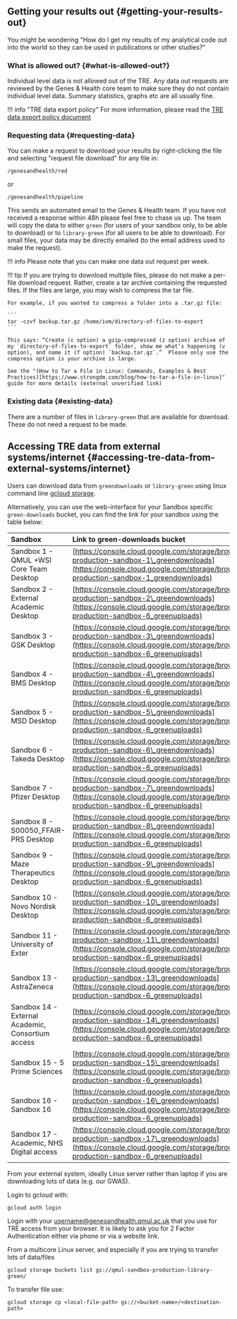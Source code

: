 ## Getting your results out {#getting-your-results-out}

You might be wondering "How do I get my results of my analytical code out into the world so they can be used in publications or other studies?"

### What is allowed out? {#what-is-allowed-out?}

Individual level data is not allowed out of the TRE. Any data out requests are reviewed by the Genes & Health core team to make sure they do not contain individual level data. Summary statistics, graphs etc are all usually fine. 

!!! info "TRE data export policy"
    For more information, please read the [TRE data export policy document](./TRE-data-export-policy-v2_5.pdf)

### Requesting data {#requesting-data}

You can make a request to download your results by right-clicking the file and selecting "request file download" for any file in:

```
/genesandhealth/red
```

or

```
/genesandhealth/pipeline
```

This sends an automated email to the Genes & Health team. If you have not received a response within 48h please feel free to chase us up. The team will copy the data to either `green` (for users of your sandbox only, to be able to download) or to `library-green` (for all users to be able to download). For small files, your data may be directly emailed (to the email address used to make the request).

!!! info
    Please note that you can make one data out request per week.

!!! tip
    If you are trying to download multiple files, please do not make a per-file download request.  Rather, create a tar archive containing the requested files.  If the files are large, you may wish to compress the tar file.

    For example, if you wanted to compress a folder into a .tar.gz file:

    ```
    tar -czvf backup.tar.gz /home/ivm/directory-of-files-to-export
    ```
    
    This says: “Create (c option) a gzip-compressed (z option) archive of my `directory-of-files-to-export` folder, show me what’s happening (v option), and name it (f option) `backup.tar.gz`.”  Please only use the compress option is your archive is large.

    See the "(How to Tar a File in Linux: Commands, Examples & Best Practices)[https://www.strongdm.com/blog/how-to-tar-a-file-in-linux]" guide for more details (external unverified link) 

### Existing data {#existing-data}

There are a number of files in `library-green` that are available for download. These do not need a request to be made.


## Accessing TRE data from external systems/internet {#accessing-tre-data-from-external-systems/internet}

Users can download data from `greendownloads` or `library-green` using linux command line [gcloud storage](https://cloud.google.com/storage/docs).

Alternatively, you can use the web-interface for your Sandbox specific `green-downloads` bucket, you can find the link for your sandbox using the table below:

| Sandbox | Link to green-downloads bucket |
| :---- | :---- |
| Sandbox 1 \- QMUL \+WSI Core Team Desktop | [https://console.cloud.google.com/storage/browser/qmul-production-sandbox-1\_greendownloads](https://console.cloud.google.com/storage/browser/qmul-production-sandbox-1_greendownloads) |
| Sandbox 2 \- External Academic Desktop | [https://console.cloud.google.com/storage/browser/qmul-production-sandbox-2\_greendownloads](https://console.cloud.google.com/storage/browser/qmul-production-sandbox-6_greenuploads) |
| Sandbox 3 \- GSK Desktop | [https://console.cloud.google.com/storage/browser/qmul-production-sandbox-3\_greendownloads](https://console.cloud.google.com/storage/browser/qmul-production-sandbox-6_greenuploads) |
| Sandbox 4 \- BMS Desktop | [https://console.cloud.google.com/storage/browser/qmul-production-sandbox-4\_greendownloads](https://console.cloud.google.com/storage/browser/qmul-production-sandbox-6_greenuploads) |
| Sandbox 5 \- MSD Desktop | [https://console.cloud.google.com/storage/browser/qmul-production-sandbox-5\_greendownloads](https://console.cloud.google.com/storage/browser/qmul-production-sandbox-6_greenuploads) |
| Sandbox 6 \- Takeda Desktop | [https://console.cloud.google.com/storage/browser/qmul-production-sandbox-6\_greendownloads](https://console.cloud.google.com/storage/browser/qmul-production-sandbox-6_greenuploads) |
| Sandbox 7 \- Pfizer Desktop | [https://console.cloud.google.com/storage/browser/qmul-production-sandbox-7\_greendownloads](https://console.cloud.google.com/storage/browser/qmul-production-sandbox-6_greenuploads) |
| Sandbox 8 \- S00050\_FFAIR-PRS Desktop | [https://console.cloud.google.com/storage/browser/qmul-production-sandbox-8\_greendownloads](https://console.cloud.google.com/storage/browser/qmul-production-sandbox-6_greenuploads) |
| Sandbox 9 \- Maze Therapeutics Desktop | [https://console.cloud.google.com/storage/browser/qmul-production-sandbox-9\_greendownloads](https://console.cloud.google.com/storage/browser/qmul-production-sandbox-6_greenuploads) |
| Sandbox 10 \- Novo Nordisk Desktop | [https://console.cloud.google.com/storage/browser/qmul-production-sandbox-10\_greendownloads](https://console.cloud.google.com/storage/browser/qmul-production-sandbox-6_greenuploads) |
| Sandbox  11 \- University of Exter | [https://console.cloud.google.com/storage/browser/qmul-production-sandbox-11\_greendownloads](https://console.cloud.google.com/storage/browser/qmul-production-sandbox-6_greenuploads) |
| Sandbox 13 \- AstraZeneca | [https://console.cloud.google.com/storage/browser/qmul-production-sandbox-13\_greendownloads](https://console.cloud.google.com/storage/browser/qmul-production-sandbox-6_greenuploads) |
| Sandbox 14 \- External Academic, Consortium access | [https://console.cloud.google.com/storage/browser/qmul-production-sandbox-14\_greendownloads](https://console.cloud.google.com/storage/browser/qmul-production-sandbox-6_greenuploads) |
| Sandbox 15 \- 5 Prime Sciences | [https://console.cloud.google.com/storage/browser/qmul-production-sandbox-15\_greendownloads](https://console.cloud.google.com/storage/browser/qmul-production-sandbox-6_greenuploads) |
| Sandbox 16 \- Sandbox 16 | [https://console.cloud.google.com/storage/browser/qmul-production-sandbox-16\_greendownloads](https://console.cloud.google.com/storage/browser/qmul-production-sandbox-6_greenuploads) |
| Sandbox 17 \- Academic, NHS Digital access | [https://console.cloud.google.com/storage/browser/qmul-production-sandbox-17\_greendownloads](https://console.cloud.google.com/storage/browser/qmul-production-sandbox-6_greenuploads) |

From your external system, ideally Linux server rather than laptop if you are downloading lots of data (e.g. our GWAS).

Login to gcloud with:

```
gcloud auth login
```

Login with your [username@genesandhealth.qmul.ac.uk](mailto:username@genesandhealth.qmul.ac.uk) that you use for TRE access from your browser. It is likely to ask you for 2 Factor Authentication either via phone or via a website link.

From a multicore Linux server, and especially if you are trying to transfer lots of data/files

```
gcloud storage buckets list gs://qmul-sandbox-production-library-green/
```

To transfer file use:

```
gcloud storage cp <local-file-path> gs://<bucket-name>/<destination-path> 
```

